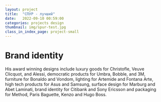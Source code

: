 ```yaml
---
layout: project
title:  "СПУР - лучший"
date:   2022-09-10 00:59:00
categories: projects design
thumbnail: img/spur-test.jpg
class_in_index_page: project-small
---
```


# Brand identity

His award winning designs include luxury goods for Christofle, Veuve Clicquot, and Alessi, democratic products for Umbra, Bobble, and 3M, furniture for Bonaldo and Vondom, lighting for Artemide and Fontana Arte, high tech products for Asus and Samsung, surface design for Marburg and Abet Laminati, brand identity for Citibank and Sony Ericsson and packaging for Method, Paris Baguette, Kenzo and Hugo Boss.
